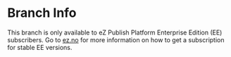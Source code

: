 Branch Info
===========
This branch is only available to eZ Publish Platform Enterprise Edition (EE) subscribers.
Go to [ez.no](http://ez.no/ezpublish "eZ Publish EE landing  page") for more information on how to get a subscription for stable EE versions.
